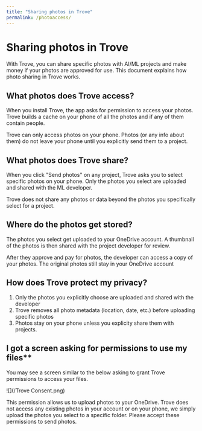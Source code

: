 ```yaml
---
title: "Sharing photos in Trove"
permalink: /photoaccess/
---
```

# Sharing photos in Trove

With Trove, you can share specific photos with AI/ML projects and make money if your photos are approved for use. This document explains how photo sharing in Trove works.

## What photos does Trove access?

When you install Trove, the app asks for permission to access your photos. Trove builds a cache on your phone of all the photos and if any of them contain people.

Trove can only access photos on your phone. Photos (or any info about them) do not leave your phone until you explicitly send them to a project.

## What photos does Trove share?

When you click "Send photos" on any project, Trove asks you to select specific photos on your phone. Only the photos you select are uploaded and shared with the ML developer.

Trove does not share any photos or data beyond the photos you specifically select for a project.

## Where do the photos get stored?

The photos you select get uploaded to your OneDrive account. A thumbnail of the photos is then shared with the project developer for review.

After they approve and pay for photos, the developer can access a copy of your photos. The original photos still stay in your OneDrive account

## How does Trove protect my privacy?

1. Only the photos you explicitly choose are uploaded and shared with the developer
2. Trove removes all photo metadata (location, date, etc.) before uploading specific photos
3. Photos stay on your phone unless you explicity share them with projects.

## I got a screen asking for permissions to use my files**

You may see a screen similar to the below asking to grant Trove permissions to access your files.

![](/Trove Consent.png)

This permission allows us to upload photos to your OneDrive. Trove does not access any existing photos in your account or on your phone, we simply upload the photos you select to a specific folder. Please accept these permissions to send photos.
  
  
